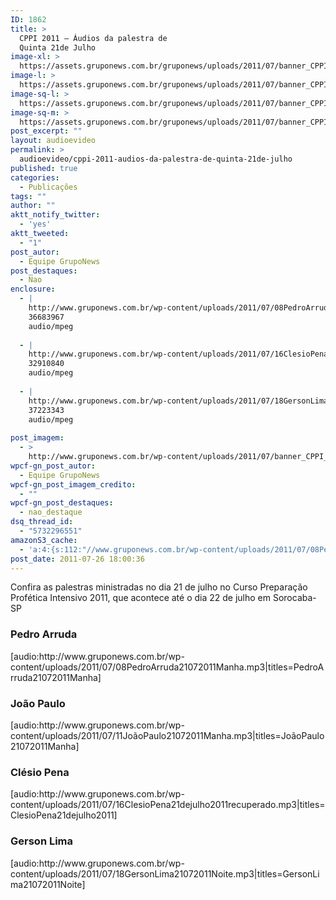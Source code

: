 ```yaml
---
ID: 1862
title: >
  CPPI 2011 – Áudios da palestra de
  Quinta 21de Julho
image-xl: >
  https://assets.gruponews.com.br/gruponews/uploads/2011/07/banner_CPPI_audios-21.jpg
image-l: >
  https://assets.gruponews.com.br/gruponews/uploads/2011/07/banner_CPPI_audios-21.jpg
image-sq-l: >
  https://assets.gruponews.com.br/gruponews/uploads/2011/07/banner_CPPI_audios-21.jpg
image-sq-m: >
  https://assets.gruponews.com.br/gruponews/uploads/2011/07/banner_CPPI_audios-21-720x307.jpg
post_excerpt: ""
layout: audioevideo
permalink: >
  audioevideo/cppi-2011-audios-da-palestra-de-quinta-21de-julho
published: true
categories:
  - Publicações
tags: ""
author: ""
aktt_notify_twitter:
  - 'yes'
aktt_tweeted:
  - "1"
post_autor:
  - Equipe GrupoNews
post_destaques:
  - Nao
enclosure:
  - |
    http://www.gruponews.com.br/wp-content/uploads/2011/07/08PedroArruda21072011Manha.mp3
    36683967
    audio/mpeg
    
  - |
    http://www.gruponews.com.br/wp-content/uploads/2011/07/16ClesioPena21dejulho2011recuperado.mp3
    32910840
    audio/mpeg
    
  - |
    http://www.gruponews.com.br/wp-content/uploads/2011/07/18GersonLima21072011Noite.mp3
    37223343
    audio/mpeg
    
post_imagem:
  - >
    http://www.gruponews.com.br/wp-content/uploads/2011/07/banner_CPPI_audios-21.jpg
wpcf-gn_post_autor:
  - Equipe GrupoNews
wpcf-gn_post_imagem_credito:
  - ""
wpcf-gn_post_destaques:
  - nao_destaque
dsq_thread_id:
  - "5732296551"
amazonS3_cache:
  - 'a:4:{s:112:"//www.gruponews.com.br/wp-content/uploads/2011/07/08PedroArruda21072011Manha.mp3|titles=PedroArruda21072011Manha";a:1:{s:9:"timestamp";i:1502656685;}s:110:"//www.gruponews.com.br/wp-content/uploads/2011/07/11JoãoPaulo21072011Manha.mp3|titles=JoãoPaulo21072011Manha";a:1:{s:9:"timestamp";i:1502656685;}s:120:"//www.gruponews.com.br/wp-content/uploads/2011/07/16ClesioPena21dejulho2011recuperado.mp3|titles=ClesioPena21dejulho2011";a:1:{s:9:"timestamp";i:1502656685;}s:110:"//www.gruponews.com.br/wp-content/uploads/2011/07/18GersonLima21072011Noite.mp3|titles=GersonLima21072011Noite";a:1:{s:9:"timestamp";i:1502656685;}}'
post_date: 2011-07-26 18:00:36
---
```

Confira as palestras ministradas no dia 21 de julho no Curso Preparação Profética Intensivo 2011, que acontece até o dia 22 de julho em Sorocaba-SP
<h3>Pedro Arruda</h3>
[audio:http://www.gruponews.com.br/wp-content/uploads/2011/07/08PedroArruda21072011Manha.mp3|titles=PedroArruda21072011Manha]
<h3>João Paulo</h3>
[audio:http://www.gruponews.com.br/wp-content/uploads/2011/07/11JoãoPaulo21072011Manha.mp3|titles=JoãoPaulo21072011Manha]
<h3>Clésio Pena</h3>
[audio:http://www.gruponews.com.br/wp-content/uploads/2011/07/16ClesioPena21dejulho2011recuperado.mp3|titles=ClesioPena21dejulho2011]
<h3>Gerson Lima</h3>
[audio:http://www.gruponews.com.br/wp-content/uploads/2011/07/18GersonLima21072011Noite.mp3|titles=GersonLima21072011Noite]